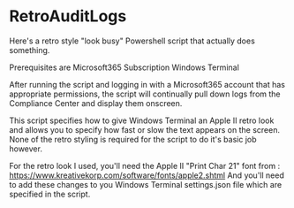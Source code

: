 # RetroAuditLogs

Here's a retro style "look busy" Powershell script that actually does something.

Prerequisites are
Microsoft365 Subscription
Windows Terminal

After running the script and logging in with a Microsoft365 account that has appropriate permissions, the script will continually pull down logs from the Compliance Center and display them onscreen.

This script specifies how to give Windows Terminal an Apple II retro look and allows you to specify how fast or slow the text appears on the screen.
None of the retro styling is required for the script to do it's basic job however.

For the retro look I used, you'll need the Apple II "Print Char 21" font from : https://www.kreativekorp.com/software/fonts/apple2.shtml
And you'll need to add these changes to you Windows Terminal settings.json file which are specified in the script.
